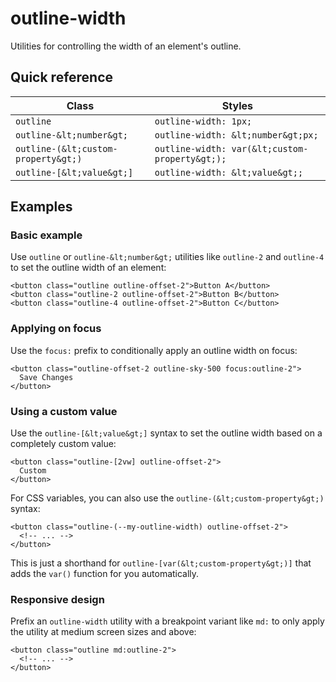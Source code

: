 # outline-width

Utilities for controlling the width of an element's outline.

## Quick reference

| Class                | Styles                               |
|----------------------|--------------------------------------|
| `outline`            | `outline-width: 1px;`                |
| `outline-&lt;number&gt;`   | `outline-width: &lt;number&gt;px;`         |
| `outline-(&lt;custom-property&gt;)` | `outline-width: var(&lt;custom-property&gt;);` |
| `outline-[&lt;value&gt;]`  | `outline-width: &lt;value&gt;;`            |



## Examples

### Basic example

Use `outline` or `outline-&lt;number&gt;` utilities like `outline-2` and `outline-4` to set the outline width of an element:

```
<button class="outline outline-offset-2">Button A</button>
<button class="outline-2 outline-offset-2">Button B</button>
<button class="outline-4 outline-offset-2">Button C</button>
```

### Applying on focus

Use the `focus:` prefix to conditionally apply an outline width on focus:

```
<button class="outline-offset-2 outline-sky-500 focus:outline-2">
  Save Changes
</button>
```

### Using a custom value

Use the `outline-[&lt;value&gt;]` syntax to set the outline width based on a completely custom value:

```
<button class="outline-[2vw] outline-offset-2">
  Custom
</button>
```

For CSS variables, you can also use the `outline-(&lt;custom-property&gt;)` syntax:

```
<button class="outline-(--my-outline-width) outline-offset-2">
  <!-- ... -->
</button>
```

This is just a shorthand for `outline-[var(&lt;custom-property&gt;)]` that adds the `var()` function for you automatically.

### Responsive design

Prefix an `outline-width` utility with a breakpoint variant like `md:` to only apply the utility at medium screen sizes and above:

```
<button class="outline md:outline-2">
  <!-- ... -->
</button>
```

